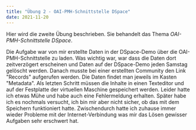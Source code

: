 ```yaml
---
title: "Übung 2 - OAI-PMH-Schnittstelle DSpace"
date: 2021-11-20
---
```


Hier wird die zweite Übung beschrieben. Sie behandelt das Thema *OAI-PMH-Schnittstelle DSpace*.

Die Aufgabe war von mir erstellte Daten in der DSpace-Demo über die OAI-PMH-Schnittstelle zu laden. Was wichtig war, war dass die Daten dort zeitverzögert erscheinen und Daten auf der DSpace-Demo jeden Samstag gelöscht werden. Danach musste bei einer erstellten Community den Link "Records" aufgerufen werden. Die Daten findet man jeweils im Kasten "Metadata". Als letzten Schritt müssen die Inhalte in einen Texteditor und auf der Festplatte der virtuellen Maschine gespeichert werden.
Leider hatte ich etwas Mühe und habe auch eine Fehlermeldung erhalten. Später habe ich es nochmals versucht, ich bin mir aber nicht sicher, ob das mit dem Speichern funktioniert hatte. Zwischendurch hatte ich zuhause immer wieder Probleme mit der Internet-Verbindung was mir das Lösen gewisser Aufgaben sehr erschwert hat.


